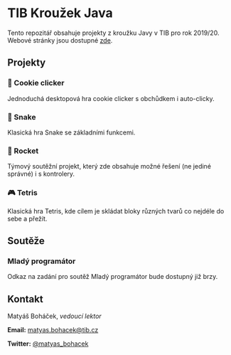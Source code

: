 # TIB Kroužek Java

Tento repozitář obsahuje projekty z kroužku Javy v TIB pro rok 2019/20. Webové stránky jsou dostupné [zde](https://tib.cz/krouzky/trava/kategorie/27).

## Projekty

### 🍪 Cookie clicker

Jednoduchá desktopová hra cookie clicker s obchůdkem i auto-clicky.

### 🐍 Snake

Klasická hra Snake se základními funkcemi.

### 🚀 Rocket

Týmový soutěžní projekt, který zde obsahuje možné řešení (ne jediné správné) i s kontrolery.

### 🎮 Tetris

Klasická hra Tetris, kde cílem je skládat bloky různých tvarů co nejdéle do sebe a přežít.

## Soutěže

### Mladý programátor

Odkaz na zadání pro soutěž Mladý programátor bude dostupný již brzy.

## Kontakt

Matyáš Boháček, *vedoucí lektor*

**Email:** [matyas.bohacek@tib.cz](matyas.bohacek@tib.cz)

**Twitter:** [@matyas_bohacek](https://twitter.com/matyas_bohacek)
